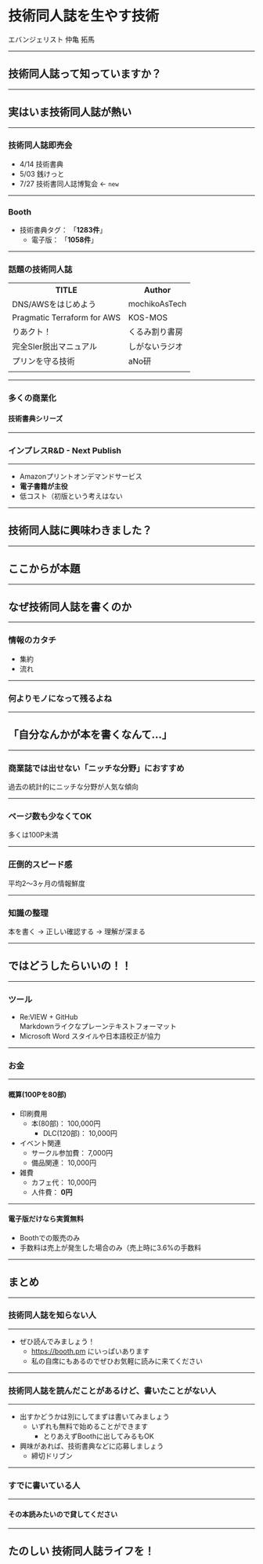 # 技術同人誌を生やす技術

エバンジェリスト 仲亀 拓馬

---

## 技術同人誌って知っていますか？

---

## 実はいま技術同人誌が熱い

---

### 技術同人誌即売会

- 4/14 技術書典
- 5/03 銭けっと
- 7/27 技術書同人誌博覧会 ← `new`

---

### Booth

- 技術書典タグ： 「**1283件**」
  - 電子版： 「**1058件**」

---

### 話題の技術同人誌

<table>
	<tr>
        <th> TITLE </th>
        <th> Author </th>
	</tr>
	<tr>
		<td> DNS/AWSをはじめよう </td>
		<td> mochikoAsTech </td>
	</tr>
	<tr>
		<td> Pragmatic Terraform for AWS </td>
		<td> KOS-MOS </td>
	</tr>
	<tr>
		<td> りあクト！ </td>
		<td> くるみ割り書房 </td>
	</tr>
	<tr>
		<td> 完全SIer脱出マニュアル </td>
		<td> しがないラジオ </td>
	</tr>
	<tr>
		<td> プリンを守る技術 </td>
		<td> aNo研 </td>
	</tr>
	<tr>
		<td></td>
	</tr>
</table>

---

### 多くの商業化

#### 技術書典シリーズ

---

### インプレスR&D - Next Publish

---

- Amazonプリントオンデマンドサービス
- **電子書籍が主役**
- 低コスト（初版という考えはない

---

## 技術同人誌に興味わきました？

---

## ここからが本題

---

## なぜ技術同人誌を書くのか

---

### 情報のカタチ

- 集約
- 流れ

---

### 何より**モノ**になって残るよね

---

## 「自分なんかが本を書くなんて…」

---

### 商業誌では出せない「ニッチな分野」におすすめ

過去の統計的にニッチな分野が人気な傾向

---

### ページ数も少なくてOK

多くは100P未満

---

### 圧倒的スピード感

平均2～3ヶ月の情報鮮度

---

### 知識の整理

本を書く → 正しい確認する → 理解が深まる

---

## ではどうしたらいいの！！

---

### ツール

- Re:VIEW + GitHub  
Markdownライクなプレーンテキストフォーマット
- Microsoft Word
スタイルや日本語校正が協力

---

### お金

---

#### 概算(100Pを80部)

- 印刷費用
  - 本(80部)： 100,000円
    - DLC(120部)： 10,000円
- イベント関連
  - サークル参加費： 7,000円
  - 備品関連： 10,000円
- 雑費
  - カフェ代： 10,000円
  - 人件費： **0円**

---

#### 電子版だけなら実質無料

- Boothでの販売のみ
- 手数料は売上が発生した場合のみ（売上時に3.6%の手数料

---

## まとめ

---

### 技術同人誌を知らない人

---

- ぜひ読んでみましょう！
  - https://booth.pm にいっぱいあります
  - 私の自席にもあるのでぜひお気軽に読みに来てください

---

### 技術同人誌を読んだことがあるけど、書いたことがない人

---

- 出すかどうかは別にしてまずは書いてみましょう
  - いずれも無料で始めることができます
    - とりあえずBoothに出してみるもOK
- 興味があれば、技術書典などに応募しましょう
  - 締切ドリブン

---

### すでに書いている人

---

#### その本読みたいので貸してください

---

## たのしい 技術同人誌ライフを！

